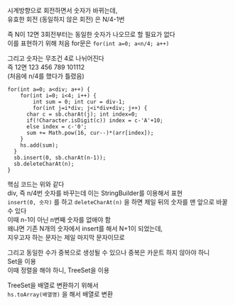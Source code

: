 시계방향으로 회전하면서 숫자가 바뀌는데,</br>
유효한 회전 (동일하지 않은 회전) 은 N/4-1번

즉 N이 12면 3회전부터는 동일한 숫자가 나오므로 할 필요가 없다</br>
이를 표현하기 위해 처음 for문은 `for(int a=0; a<n/4; a++)`

그리고 숫자는 무조건 4로 나뉘어진다</br>
즉 12면 123 456 789 101112</br>
(처음에 n/4를 했다가 틀렸음)

```
for(int a=0; a<div; a++) {
	for(int i=0; i<4; i++) {
		int sum = 0; int cur = div-1;
		for(int j=i*div; j<i*div+div; j++) {
      char c = sb.charAt(j); int index=0;
      if(!Character.isDigit(c)) index = c-'A'+10;
      else index = c-'0';
      sum += Math.pow(16, cur--)*(arr[index]);
    }
    hs.add(sum);
  }
  sb.insert(0, sb.charAt(n-1));
  sb.deleteCharAt(n);
}
```

핵심 코드는 위와 같다</br>
div, 즉 n/4번 숫자를 바꾸는데 이는 StringBuilder를 이용해서 표현</br>
`insert(0, 숫자)` 를 하고 `deleteCharAt(n)` 을 하면 제일 뒤의 숫자를 맨 앞으로 바꿀 수 있다</br>
이때 n-1이 아닌 n번째 숫자를 없애야 함</br>
왜냐면 기존 N개의 숫자에서 insert를 해서 N+1이 되었는데,</br>
지우고자 하는 문자는 제일 마지막 문자이므로

그리고 동일한 수가 중복으로 생성될 수 있으나 중복은 카운트 하지 않아야 하니</br>
Set을 이용</br>
이때 정렬을 해야 하니, TreeSet을 이용

TreeSet을 배열로 변환하기 위해서</br>
`hs.toArray(배열명)` 을 해서 배열로 변환
